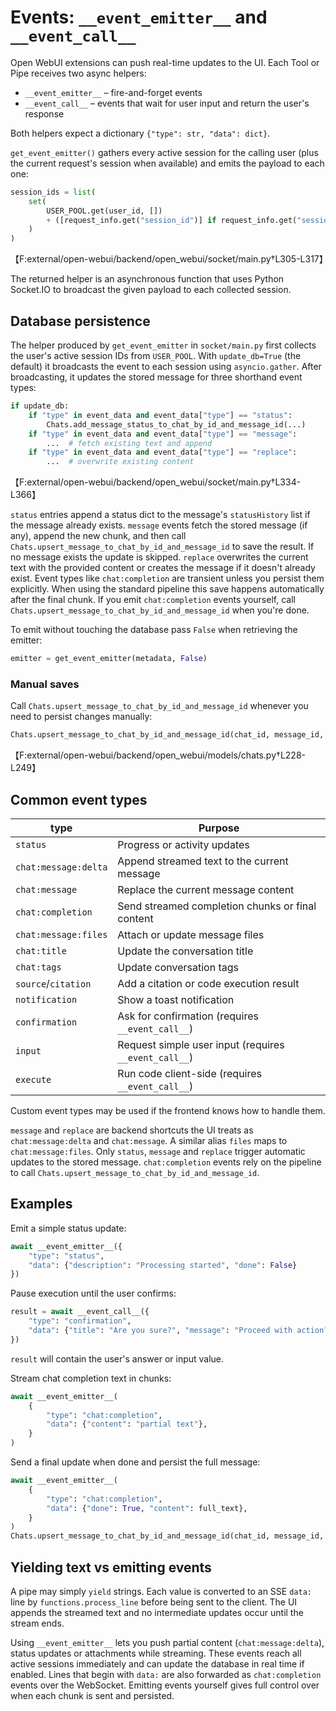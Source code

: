 # Events: `__event_emitter__` and `__event_call__`

Open WebUI extensions can push real-time updates to the UI. Each Tool or Pipe
receives two async helpers:

* `__event_emitter__` – fire-and-forget events
* `__event_call__` – events that wait for user input and return the user's
  response

Both helpers expect a dictionary `{"type": str, "data": dict}`.

`get_event_emitter()` gathers every active session for the calling user (plus the
current request's session when available) and emits the payload to each one:

```python
session_ids = list(
    set(
        USER_POOL.get(user_id, [])
        + ([request_info.get("session_id")] if request_info.get("session_id") else [])
    )
)
```
【F:external/open-webui/backend/open_webui/socket/main.py†L305-L317】

The returned helper is an asynchronous function that uses Python Socket.IO to
broadcast the given payload to each collected session.

## Database persistence

The helper produced by `get_event_emitter` in `socket/main.py` first collects the
user's active session IDs from `USER_POOL`. With `update_db=True` (the default)
it broadcasts the event to each session using `asyncio.gather`. After
broadcasting, it updates the stored message for three shorthand event types:

```python
if update_db:
    if "type" in event_data and event_data["type"] == "status":
        Chats.add_message_status_to_chat_by_id_and_message_id(...)
    if "type" in event_data and event_data["type"] == "message":
        ...  # fetch existing text and append
    if "type" in event_data and event_data["type"] == "replace":
        ...  # overwrite existing content
```
【F:external/open-webui/backend/open_webui/socket/main.py†L334-L366】

`status` entries append a status dict to the message's `statusHistory` list if
the message already exists. `message` events fetch the stored message (if any),
append the new chunk, and then call
`Chats.upsert_message_to_chat_by_id_and_message_id` to save the result. If no
message exists the update is skipped. `replace` overwrites the current text with
the provided content or creates the message if it doesn't already exist. Event types like `chat:completion` are
transient unless you persist them explicitly. When using the standard pipeline
this save happens automatically after the final chunk. If you emit
`chat:completion` events yourself, call `Chats.upsert_message_to_chat_by_id_and_message_id`
when you're done.

To emit without touching the database pass `False` when retrieving the emitter:

```python
emitter = get_event_emitter(metadata, False)
```

### Manual saves

Call `Chats.upsert_message_to_chat_by_id_and_message_id` whenever you need to
persist changes manually:

```python
Chats.upsert_message_to_chat_by_id_and_message_id(chat_id, message_id, {"content": text})
```
【F:external/open-webui/backend/open_webui/models/chats.py†L228-L249】

## Common event types

| type                | Purpose                                              |
|---------------------|------------------------------------------------------|
| `status`            | Progress or activity updates                          |
| `chat:message:delta`| Append streamed text to the current message           |
| `chat:message`      | Replace the current message content                   |
| `chat:completion`   | Send streamed completion chunks or final content      |
| `chat:message:files`| Attach or update message files                        |
| `chat:title`        | Update the conversation title                         |
| `chat:tags`         | Update conversation tags                              |
| `source`/`citation` | Add a citation or code execution result               |
| `notification`      | Show a toast notification                             |
| `confirmation`      | Ask for confirmation (requires `__event_call__`)      |
| `input`             | Request simple user input (requires `__event_call__`) |
| `execute`           | Run code client-side (requires `__event_call__`)      |

Custom event types may be used if the frontend knows how to handle them.

`message` and `replace` are backend shortcuts the UI treats as
`chat:message:delta` and `chat:message`. A similar alias `files` maps to
`chat:message:files`. Only `status`, `message` and `replace` trigger automatic
updates to the stored message. `chat:completion` events rely on the pipeline to
call `Chats.upsert_message_to_chat_by_id_and_message_id`.

## Examples

Emit a simple status update:

```python
await __event_emitter__({
    "type": "status",
    "data": {"description": "Processing started", "done": False}
})
```

Pause execution until the user confirms:

```python
result = await __event_call__({
    "type": "confirmation",
    "data": {"title": "Are you sure?", "message": "Proceed with action?"}
})
```

`result` will contain the user's answer or input value.

Stream chat completion text in chunks:

```python
await __event_emitter__(
    {
        "type": "chat:completion",
        "data": {"content": "partial text"},
    }
)
```

Send a final update when done and persist the full message:

```python
await __event_emitter__(
    {
        "type": "chat:completion",
        "data": {"done": True, "content": full_text},
    }
)
Chats.upsert_message_to_chat_by_id_and_message_id(chat_id, message_id, {"content": full_text})
```

## Yielding text vs emitting events

A pipe may simply `yield` strings. Each value is converted to an SSE `data:` line by `functions.process_line` before being sent to the client. The UI appends the streamed text and no intermediate updates occur until the stream ends.

Using `__event_emitter__` lets you push partial content (`chat:message:delta`), status updates or attachments while streaming. These events reach all active sessions immediately and can update the database in real time if enabled.
Lines that begin with `data:` are also forwarded as `chat:completion` events over the WebSocket. Emitting events yourself gives full control over when each chunk is sent and persisted.
